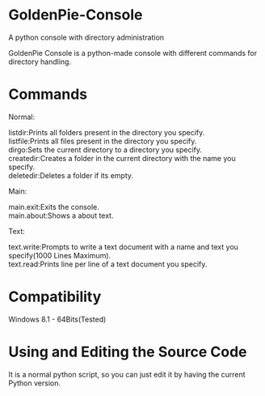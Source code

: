 # GoldenPie-Console
A python console with directory administration

GoldenPie Console is a python-made console with different commands for directory handling.

# Commands

Normal:

listdir:Prints all folders present in the directory you specify.\
listfile:Prints all files present in the directory you specify.\
dirgo:Sets the current directory to a directory you specify.\
createdir:Creates a folder in the current directory with the name you specify.\
deletedir:Deletes a folder if its empty.

Main:

main.exit:Exits the console.\
main.about:Shows a about text.

Text:

text.write:Prompts to write a text document with a name and text you specify(1000 Lines Maximum).\
text.read:Prints line per line of a text document you specify.

# Compatibility

Windows 8.1 - 64Bits(Tested)

# Using and Editing the Source Code

It is a normal python script, so you can just edit it by having the current Python version.
